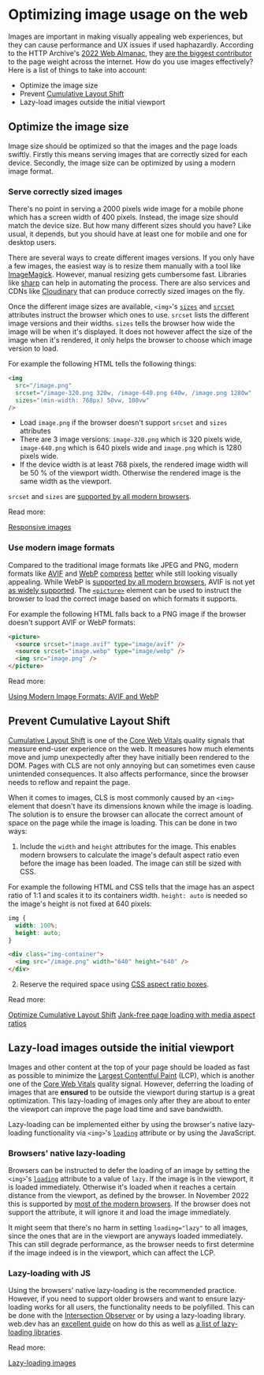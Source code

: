 # Optimizing image usage on the web

Images are important in making visually appealing web experiences, but they can cause performance and UX issues if used haphazardly. According to the HTTP Archive's [2022 Web Almanac](https://almanac.httparchive.org/en/2022/), they [are the biggest contributor](https://almanac.httparchive.org/en/2022/page-weight#content-type-and-file-formats) to the page weight across the internet. How do you use images effectively? Here is a list of things to take into account:

- Optimize the image size
- Prevent [Cumulative Layout Shift](https://web.dev/cls/)
- Lazy-load images outside the initial viewport

## Optimize the image size

Image size should be optimized so that the images and the page loads swiftly. Firstly this means serving images that are correctly sized for each device. Secondly, the image size can be optimized by using a modern image format.

### Serve correctly sized images

There's no point in serving a 2000 pixels wide image for a mobile phone which has a screen width of 400 pixels. Instead, the image size should match the device size. But how many different sizes should you have? Like usual, it depends, but you should have at least one for mobile and one for desktop users.

There are several ways to create different images versions. If you only have a few images, the easiest way is to resize them manually with a tool like [ImageMagick](https://imagemagick.org/). However, manual resizing gets cumbersome fast. Libraries like [sharp](https://www.npmjs.com/package/sharp) can help in automating the process. There are also services and CDNs like [Cloudinary](https://cloudinary.com/) that can produce correctly sized images on the fly.

Once the different image sizes are available, `<img>`'s [`sizes`](https://developer.mozilla.org/en-US/docs/Web/HTML/Element/img#attr-sizes) and [`srcset`](https://developer.mozilla.org/en-US/docs/Web/HTML/Element/img#attr-srcset) attributes instruct the browser which ones to use. `srcset` lists the different image versions and their widths. `sizes` tells the browser how wide the image will be when it's displayed. It does not however affect the size of the image when it's rendered, it only helps the browser to choose which image version to load.

For example the following HTML tells the following things:

```html
<img
  src="/image.png"
  srcset="/image-320.png 320w, /image-640.png 640w, /image.png 1280w"
  sizes="(min-width: 768px) 50vw, 100vw"
/>
```

- Load `image.png` if the browser doesn't support `srcset` and `sizes` attributes
- There are 3 image versions: `image-320.png` which is 320 pixels wide, `image-640.png` which is 640 pixels wide and `image.png` which is 1280 pixels wide.
- If the device width is at least 768 pixels, the rendered image width will be 50 % of the viewport width. Otherwise the rendered image is the same width as the viewport.

`srcset` and `sizes` are [supported by all modern browsers](https://caniuse.com/srcset).

Read more:

[Responsive images](https://developer.mozilla.org/en-US/docs/Learn/HTML/Multimedia_and_embedding/Responsive_images)

### Use modern image formats

Compared to the traditional image formats like JPEG and PNG, modern formats like [AVIF](https://en.wikipedia.org/wiki/AVIF) and [WebP](https://en.wikipedia.org/wiki/WebP) [compress](https://web.archive.org/web/20101004134848/http://code.google.com/intl/no/speed/webp/docs/c_study.html) [better](https://netflixtechblog.com/avif-for-next-generation-image-coding-b1d75675fe4) while still looking visually appealing. While WebP is [supported by all modern browsers](https://caniuse.com/webp), AVIF is not yet [as widely supported](https://caniuse.com/avif). The [`<picture>`](https://developer.mozilla.org/en-US/docs/Web/HTML/Element/picture) element can be used to instruct the browser to load the correct image based on which formats it supports.

For example the following HTML falls back to a PNG image if the browser doesn't support AVIF or WebP formats:

```html
<picture>
  <source srcset="image.avif" type="image/avif" />
  <source srcset="image.webp" type="image/webp" />
  <img src="image.png" />
</picture>
```

Read more:

[Using Modern Image Formats: AVIF and WebP](https://www.smashingmagazine.com/2021/09/modern-image-formats-avif-webp/)

## Prevent Cumulative Layout Shift

[Cumulative Layout Shift](https://web.dev/cls/) is one of the [Core Web Vitals](https://web.dev/vitals/) quality signals that measure end-user experience on the web. It measures how much elements move and jump unexpectedly after they have initially been rendered to the DOM. Pages with CLS are not only annoying but can sometimes even cause unintended consequences. It also affects performance, since the browser needs to reflow and repaint the page.

When it comes to images, CLS is most commonly caused by an `<img>` element that doesn't have its dimensions known while the image is loading. The solution is to ensure the browser can allocate the correct amount of space on the page while the image is loading. This can be done in two ways:

1. Include the `width` and `height` attributes for the image. This enables modern browsers to calculate the image's default aspect ratio even before the image has been loaded. The image can still be sized with CSS.

For example the following HTML and CSS tells that the image has an aspect ratio of 1:1 and scales it to its containers width. `height: auto` is needed so the image's height is not fixed at 640 pixels:

```css
img {
  width: 100%;
  height: auto;
}
```

```html
<div class="img-container">
  <img src="/image.png" width="640" height="640" />
</div>
```

2. Reserve the required space using [CSS aspect ratio boxes](https://css-tricks.com/aspect-ratio-boxes/).

Read more:

[Optimize Cumulative Layout Shift](https://web.dev/optimize-cls)
[Jank-free page loading with media aspect ratios](https://blog.logrocket.com/jank-free-page-loading-with-media-aspect-ratios/)

## Lazy-load images outside the initial viewport

Images and other content at the top of your page should be loaded as fast as possible to minimize the [Largest Contentful Paint](https://web.dev/lcp/) (LCP), which is another one of the [Core Web Vitals](https://web.dev/vitals/) quality signal. However, deferring the loading of images that are **ensured** to be outside the viewport during startup is a great optimization. This lazy-loading of images only after they are about to enter the viewport can improve the page load time and save bandwidth.

Lazy-loading can be implemented either by using the browser's native lazy-loading functionality via `<img>`'s [`loading`](https://developer.mozilla.org/en-US/docs/Web/HTML/Element/img#attr-loading) attribute or by using the JavaScript.

### Browsers' native lazy-loading

Browsers can be instructed to defer the loading of an image by setting the `<img>`'s [`loading`](https://developer.mozilla.org/en-US/docs/Web/HTML/Element/img#attr-loading) attribute to a value of `lazy`. If the image is in the viewport, it is loaded immediately. Otherwise it's loaded when it reaches a certain distance from the viewport, as defined by the browser. In November 2022 this is supported by [most of the modern browsers](https://caniuse.com/loading-lazy-attr). If the browser does not support the attribute, it will ignore it and load the image immediately.

It might seem that there's no harm in setting `loading="lazy"` to all images, since the ones that are in the viewport are anyways loaded immediately. This can still degrade performance, as the browser needs to first determine if the image indeed is in the viewport, which can affect the LCP.

### Lazy-loading with JS

Using the browsers' native lazy-loading is the recommended practice. However, if you need to support older browsers and want to ensure lazy-loading works for all users, the functionality needs to be polyfilled. This can be done with the [Intersection Observer](https://developer.mozilla.org/en-US/docs/Web/API/IntersectionObserver) or by using a lazy-loading library. web.dev has an [excellent guide](https://web.dev/lazy-loading-images/#images-inline-intersection-observer) on how do this as well as [a list of lazy-loading libraries](https://web.dev/lazy-loading-images/#libraries).

Read more:

[Lazy-loading images](https://web.dev/lazy-loading-images)
